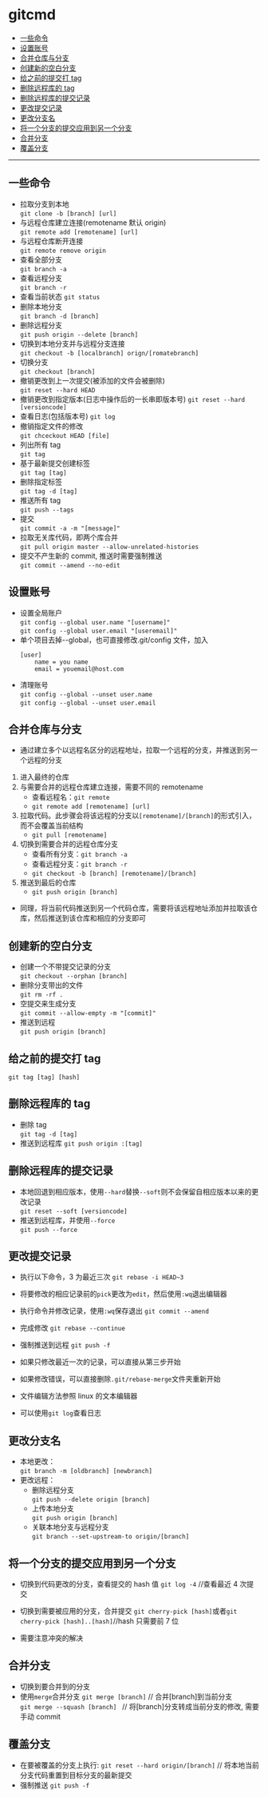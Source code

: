 # gitcmd

<!-- @import "[TOC]" {cmd="toc" depthFrom=2 depthTo=4 orderedList=false} -->

<!-- code_chunk_output -->

- [一些命令](#一些命令)
- [设置账号](#设置账号)
- [合并仓库与分支](#合并仓库与分支)
- [创建新的空白分支](#创建新的空白分支)
- [给之前的提交打 tag](#给之前的提交打tag)
- [删除远程库的 tag](#删除远程库的tag)
- [删除远程库的提交记录](#删除远程库的提交记录)
- [更改提交记录](#更改提交记录)
- [更改分支名](#更改分支名)
- [将一个分支的提交应用到另一个分支](#将一个分支的提交应用到另一个分支)
- [合并分支](#合并分支)
- [覆盖分支](#覆盖分支)

<!-- /code_chunk_output -->

---

## 一些命令

- 拉取分支到本地  
   `git clone -b [branch] [url]`
- 与远程仓库建立连接(remotename 默认 origin)  
   `git remote add [remotename] [url]`
- 与远程仓库断开连接  
   `git remote remove origin`
- 查看全部分支  
   `git branch -a`
- 查看远程分支  
   `git branch -r`
- 查看当前状态
  `git status`
- 删除本地分支  
   `git branch -d [branch]`
- 删除远程分支  
   `git push origin --delete [branch]`
- 切换到本地分支并与远程分支连接  
   `git checkout -b [localbranch] orign/[romatebranch]`
- 切换分支  
   `git checkout [branch]`
- 撤销更改到上一次提交(被添加的文件会被删除)  
   `git reset --hard HEAD`
- 撤销更改到指定版本(日志中操作后的一长串即版本号)
  `git reset --hard [versioncode]`
- 查看日志(包括版本号)
  `git log`
- 撤销指定文件的修改  
   `git chceckout HEAD [file]`
- 列出所有 tag  
   `git tag`
- 基于最新提交创建标签  
   `git tag [tag]`
- 删除指定标签  
   `git tag -d [tag]`
- 推送所有 tag  
   `git push --tags`
- 提交  
   `git commit -a -m "[message]"`
- 拉取无关库代码，即两个库合并  
   `git pull origin master --allow-unrelated-histories`
- 提交不产生新的 commit, 推送时需要强制推送  
   `git commit --amend --no-edit`

## 设置账号

- 设置全局账户  
   `git config --global user.name "[username]"`  
   `git config --global user.email "[useremail]"`
- 单个项目去掉--global，也可直接修改.git/config 文件，加入
  ```
  [user]
      name = you name
      email = youemail@host.com
  ```
- 清理账号  
   `git config --global --unset user.name`  
   `git config --global --unset user.email`

## 合并仓库与分支

- 通过建立多个以远程名区分的远程地址，拉取一个远程的分支，并推送到另一个远程的分支

1. 进入最终的仓库
2. 与需要合并的远程仓库建立连接，需要不同的 remotename
   - 查看远程名：`git remote`
   - `git remote add [remotename] [url]`
3. 拉取代码。此步骤会将该远程的分支以`[remotename]/[branch]`的形式引入，而不会覆盖当前结构
   - `git pull [remotename]`
4. 切换到需要合并的远程仓库分支
   - 查看所有分支：`git branch -a`
   - 查看远程分支：`git branch -r`
   - `git checkout -b [branch] [remotename]/[branch]`
5. 推送到最后的仓库
   - `git push origin [branch]`

- 同理，将当前代码推送到另一个代码仓库，需要将该远程地址添加并拉取该仓库，然后推送到该仓库和相应的分支即可

## 创建新的空白分支

- 创建一个不带提交记录的分支  
   `git checkout --orphan [branch]`
- 删除分支带出的文件  
   `git rm -rf .`
- 空提交来生成分支  
   `git commit --allow-empty -m "[commit]"`
- 推送到远程  
   `git push origin [branch]`

## 给之前的提交打 tag

`git tag [tag] [hash]`

## 删除远程库的 tag

- 删除 tag  
   `git tag -d [tag]`
- 推送到远程库
  `git push origin :[tag]`

## 删除远程库的提交记录

- 本地回退到相应版本，使用`--hard`替换`--soft`则不会保留自相应版本以来的更改记录  
   `git reset --soft [versioncode]`
- 推送到远程库，并使用`--force`  
   `git push --force`

## 更改提交记录

- 执行以下命令，3 为最近三次
  `git rebase -i HEAD~3`
- 将要修改的相应记录前的`pick`更改为`edit`，然后使用`:wq`退出编辑器
- 执行命令并修改记录，使用`:wq`保存退出
  `git commit --amend`
- 完成修改
  `git rebase --continue`
- 强制推送到远程
  `git push -f`

- 如果只修改最近一次的记录，可以直接从第三步开始
- 如果修改错误，可以直接删除`.git/rebase-merge`文件夹重新开始
- 文件编辑方法参照 linux 的文本编辑器
- 可以使用`git log`查看日志

## 更改分支名

- 本地更改：  
   `git branch -m [oldbranch] [newbranch]`
- 更改远程：
  - 删除远程分支  
     `git push --delete origin [branch]`
  - 上传本地分支  
     `git push origin [branch]`
  - 关联本地分支与远程分支  
     `git branch --set-upstream-to origin/[branch]`

## 将一个分支的提交应用到另一个分支

- 切换到代码更改的分支，查看提交的 hash 值
  `git log -4` //查看最近 4 次提交
- 切换到需要被应用的分支，合并提交
  `git cherry-pick [hash]`或者`git cherry-pick [hash]..[hash]`//hash 只需要前 7 位

- 需要注意冲突的解决

## 合并分支

- 切换到要合并到的分支
- 使用`merge`合并分支
  `git merge [branch]` // 合并[branch]到当前分支  
   `git merge --squash [branch] ` // 将[branch]分支转成当前分支的修改, 需要手动 commit

## 覆盖分支

- 在要被覆盖的分支上执行:
  `git reset --hard origin/[branch]` // 将本地当前分支代码重置到目标分支的最新提交
- 强制推送
  `git push -f`
